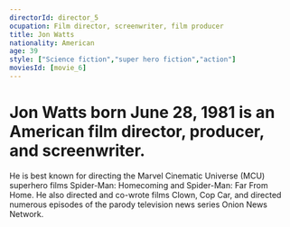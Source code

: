 ```yaml
---
directorId: director_5
ocupation: Film director, screenwriter, film producer
title: Jon Watts
nationality: American
age: 39
style: ["Science fiction","super hero fiction","action"]
moviesId: [movie_6]
---
```


# Jon Watts born June 28, 1981 is an American film director, producer, and screenwriter.
He is best known for directing the Marvel Cinematic Universe (MCU) superhero films Spider-Man: Homecoming and Spider-Man: Far From Home.
He also directed and co-wrote films Clown, Cop Car, and directed numerous episodes of the parody television news series Onion News Network.

